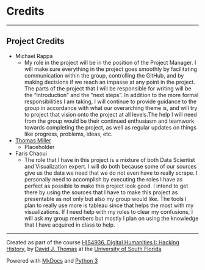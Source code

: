 # Credits

---

## Project Credits

* Michael Rappa
    * My role in the project will be in the position of the Project Manager. I will make sure everything in the project goes smoothly by facilitating communication within the group, controlling the GitHub, and by making decisions if we reach an impasse at any point in the project. The parts of the project that I will be responsible for writing will be the “introduction” and the “next steps”. In addition to the more formal responsibilities I am taking, I will continue to provide guidance to the group in accordance with what our overarching theme is, and will try to project that vision onto the project at all levels.The help I will need from the group would be their continued enthusiasm and teamwork towards completing the project, as well as regular updates on things like progress, problems, ideas, etc.
* [Thomas Miller](mailto:tmiller26@mail.usf.edu)
    * Placeholder
* Faris Chaoui
    * The role that I have in this project is a mixture of both Data Scientist and Visualization expert. I will do both because some of our sources give us the data we need that we do not even have to really scrape. I personally need to accomplish by executing the roles I have as perfect as possible to make this project look good. I intend to get there by using the sources that I have to make this project as presentable as not only but also my group would like. The tools I plan to really use more is tableau since that helps the most with my visualizations. If I need help with my roles to clear my confusions, I will ask my group members but mostly I plan on using the knowledge that I have acquired in class to help. 

---

Created as part of the course [HIS4936, Digital Humanities I: Hacking History](https://theportus.github.io/hacking-historical-texts), by [David J. Thomas](https://github.com/thePortus) at the [University of South Florida](https://www.usf.edu)

Powered with [MkDocs](https://mkdocs.org) and [Python 3](https://python.org)
